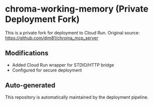# chroma-working-memory (Private Deployment Fork)

This is a private fork for deployment to Cloud Run.
Original source: https://github.com/djm81/chroma_mcp_server

## Modifications
- Added Cloud Run wrapper for STDIO/HTTP bridge
- Configured for secure deployment

## Auto-generated
This repository is automatically maintained by the deployment pipeline.
